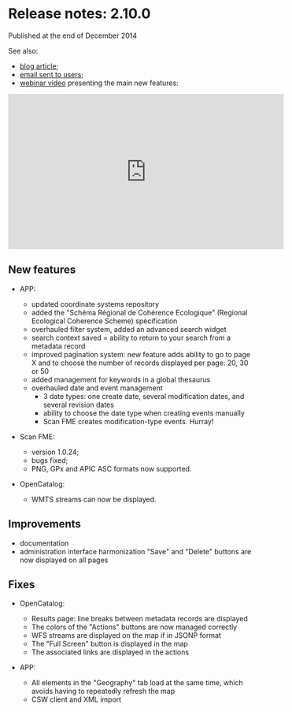 # Release notes: 2.10.0

Published at the end of December 2014

See also:
* [blog article](http://blog.isogeo.com/avec-isogeo-2-10-la-fin-du-cache-cache-des-donnees);
* [email sent to users](http://us4.campaign-archive1.com/?u=256352d96aabf0dec0ee32d84&id=45f2788b69);
* [webinar video](http://youtu.be/1BTwZqii0EY) presenting the main new features:

<iframe width="560" height="315" src="https://www.youtube.com/embed/1BTwZqii0EY" frameborder="0" allowfullscreen></iframe>

## New features

* APP:
	* updated coordinate systems repository
	* added the "Schéma Régional de Cohérence Ecologique" (Regional Ecological Coherence Scheme) specification
	* overhauled filter system, added an advanced search widget
	* search context saved = ability to return to your search from a metadata record
	* improved pagination system: new feature adds ability to go to page X and to choose the number of records displayed per page: 20, 30 or 50
	* added management for keywords in a global thesaurus
	* overhauled date and event management
		* 3 date types: one create date, several modification dates, and several revision dates
		* ability to choose the date type when creating events manually
		* Scan FME creates modification-type events. Hurray!

* Scan FME:
	* version 1.0.24;
	* bugs fixed;
	* PNG, GPx and APIC ASC formats now supported.

* OpenCatalog:
	* WMTS streams can now be displayed.

## Improvements

* documentation
* administration interface harmonization "Save" and "Delete" buttons are now displayed on all pages

## Fixes

* OpenCatalog:
	* Results page: line breaks between metadata records are displayed
	* The colors of the "Actions" buttons are now managed correctly
	* WFS streams are displayed on the map if in JSONP format
	* The "Full Screen" button is displayed in the map
	* The associated links are displayed in the actions

* APP:
	* All elements in the "Geography" tab load at the same time, which avoids having to repeatedly refresh the map
	* CSW client and XML import

